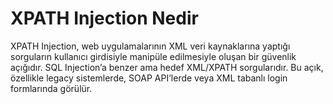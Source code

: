 # XPATH Injection Nedir
XPATH Injection, web uygulamalarının XML veri kaynaklarına yaptığı sorguların kullanıcı girdisiyle manipüle edilmesiyle oluşan bir güvenlik açığıdır. SQL Injection’a benzer ama hedef XML/XPATH sorgularıdır. Bu açık, özellikle legacy sistemlerde, SOAP API’lerde veya XML tabanlı login formlarında görülür.